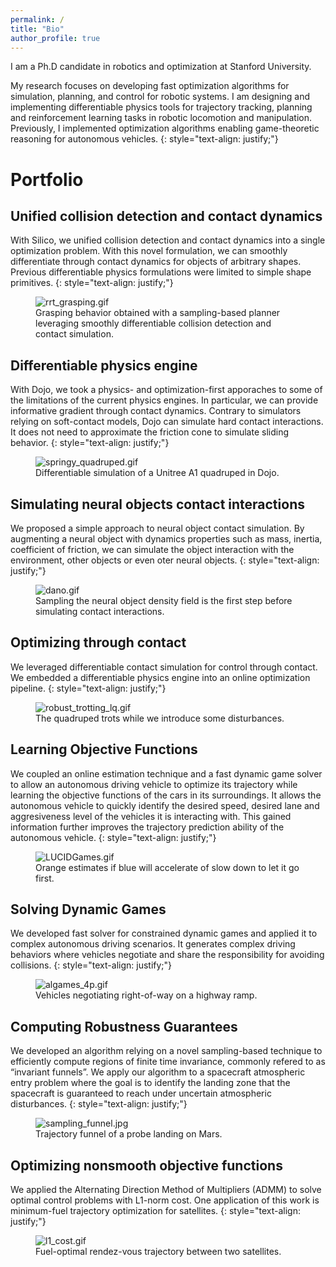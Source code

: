 ```yaml
---
permalink: /
title: "Bio"
author_profile: true
---
```



I am a Ph.D candidate in robotics and optimization at Stanford University. 

My research focuses on developing fast optimization algorithms for simulation, planning, and control for robotic systems. I am designing and implementing differentiable physics tools for trajectory tracking, planning and reinforcement learning tasks in robotic locomotion and manipulation. Previously, I implemented optimization algorithms enabling game-theoretic reasoning for autonomous vehicles.
{: style="text-align: justify;"}



# Portfolio

## Unified collision detection and contact dynamics
With Silico, we unified collision detection and contact dynamics into a single optimization problem. With this novel formulation, we can smoothly differentiate through contact dynamics for objects of arbitrary shapes. Previous differentiable physics formulations were limited to simple shape primitives.
{: style="text-align: justify;"}

<!-- <figure style="width: 600px" class="align-center"> -->
<figure class="align-center">
    <img 
        src="{{ site.url }}{{ site.baseurl }}/assets/papers/silico/rrt_grasping.gif"
        alt="rrt_grasping.gif" 
    />
    <figcaption>Grasping behavior obtained with a sampling-based planner leveraging smoothly differentiable collision detection and contact simulation.</figcaption>
</figure> 


## Differentiable physics engine
With Dojo, we took a physics- and optimization-first apporaches to some of the limitations of the current physics engines. In particular, we can provide informative gradient through contact dynamics. Contrary to simulators relying on soft-contact models, Dojo can simulate hard contact interactions. It does not need to approximate the friction cone to simulate sliding behavior.
{: style="text-align: justify;"}

<!-- <figure style="width: 600px" class="align-center"> -->
<!-- style="height: 530px; object-fit: cover; object-position: 0 100%;"  -->
<figure class="align-center">
    <img 
        src="{{ site.url }}{{ site.baseurl }}/assets/papers/dojo/springy_quadruped.gif"
        alt="springy_quadruped.gif" 
    />
    <figcaption>Differentiable simulation of a Unitree A1 quadruped in Dojo.</figcaption>
</figure> 


## Simulating neural objects contact interactions
We proposed a simple approach to neural object contact simulation. By augmenting a neural object with dynamics properties such as mass, inertia, coefficient of friction, we can simulate the object interaction with the environment, other objects or even oter neural objects.
{: style="text-align: justify;"}

<!-- <figure style="width: 600px" class="align-center"> -->
<figure class="align-center">
    <img 
        src="{{ site.url }}{{ site.baseurl }}/assets/papers/dano/dano.gif"
        alt="dano.gif" 
    />
    <figcaption>Sampling the neural object density field is the first step before simulating contact interactions.</figcaption>
</figure> 



## Optimizing through contact
We leveraged differentiable contact simulation for control through contact. We embedded a differentiable physics engine into an online optimization pipeline.
{: style="text-align: justify;"}

<!-- <figure style="width: 600px" class="align-center"> -->
<figure class="align-center">
    <img 
        src="{{ site.url }}{{ site.baseurl }}/assets/papers/cimpc/robust_trotting_lq.gif" 
        alt="robust_trotting_lq.gif" 
    />
    <figcaption>The quadruped trots while we introduce some disturbances.</figcaption>
</figure> 




## Learning Objective Functions
We coupled an online estimation technique and a fast dynamic game solver to allow an autonomous driving vehicle to optimize its trajectory while learning the objective functions of the cars in its surroundings. It allows the autonomous vehicle to quickly identify the desired speed, desired lane and aggresiveness level of the vehicles it is interacting with. This gained information further improves the trajectory prediction ability of the autonomous vehicle.
{: style="text-align: justify;"}

<!-- <figure style="width: 600px" class="align-center"> -->
<figure class="align-center">
    <img 
        src="{{ site.url }}{{ site.baseurl }}/assets/papers/lucidgames/LUCIDGames.gif" 
        alt="LUCIDGames.gif" 
    />
    <figcaption>Orange estimates if blue will accelerate of slow down to let it go first.</figcaption>
</figure> 



## Solving Dynamic Games
We developed fast solver for constrained dynamic games and applied it to complex autonomous driving scenarios. It generates complex driving behaviors where vehicles negotiate and share the responsibility for avoiding collisions.
{: style="text-align: justify;"}

<!-- <figure style="width: 600px" class="align-center"> -->
<figure class="align-center">
    <img 
        src="{{ site.url }}{{ site.baseurl }}/assets/papers/algames/algames_4p.gif" 
        alt="algames_4p.gif" 
    />
    <figcaption>Vehicles negotiating right-of-way on a highway ramp.</figcaption>
</figure> 



## Computing Robustness Guarantees
We developed an algorithm relying on a novel sampling-based technique to efficiently compute regions of finite time invariance, commonly refered to as “invariant funnels”. We apply our algorithm to a spacecraft atmospheric entry problem where the goal is to identify the landing zone that the spacecraft is guaranteed to reach under uncertain atmospheric disturbances.
{: style="text-align: justify;"}

<!-- <figure style="width: 600px" class="align-center"> -->
<figure class="align-center">
    <img 
        src="{{ site.url }}{{ site.baseurl }}/assets/papers/funnel/sampling_funnel.jpg" 
        alt="sampling_funnel.jpg" 
    />
    <figcaption>Trajectory funnel of a probe landing on Mars.</figcaption>
</figure> 




## Optimizing nonsmooth objective functions
We applied the Alternating Direction Method of Multipliers (ADMM) to solve optimal control problems with L1-norm cost. One application of this work is minimum-fuel trajectory optimization for satellites.
{: style="text-align: justify;"}

<!-- <figure style="width: 600px" class="align-center"> -->
<figure class="align-center">
    <img 
        src="{{ site.url }}{{ site.baseurl }}/assets/papers/l1_cost/l1_cost.gif" 
        alt="l1_cost.gif" 
    />
    <figcaption>Fuel-optimal rendez-vous trajectory between two satellites.</figcaption>
</figure> 

